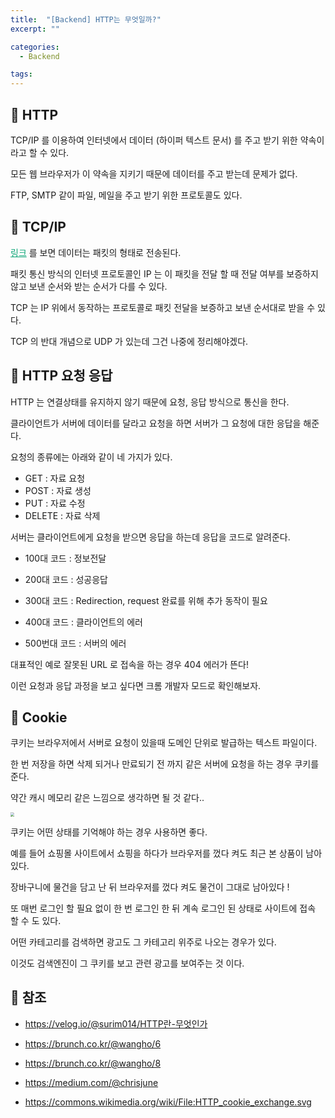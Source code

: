 ```yaml
---
title:  "[Backend] HTTP는 무엇일까?"
excerpt: ""

categories:
  - Backend

tags:
---
```


## 📡 HTTP

TCP/IP 를 이용하여 인터넷에서 데이터 (하이퍼 텍스트 문서) 를 주고 받기 위한 약속이라고 할 수 있다.

모든 웹 브라우저가 이 약속을 지키기 때문에 데이터를 주고 받는데 문제가 없다.

FTP, SMTP 같이 파일, 메일을 주고 받기 위한 프로토콜도 있다.

## 📌 TCP/IP

<a href="https://nam-ki-bok.github.io/backend/Backend_2/" style="color:#0FA678" target="_blank">링크</a> 를 보면 데이터는 패킷의 형태로 전송된다.

패킷 통신 방식의 인터넷 프로토콜인 IP 는 이 패킷을 전달 할 때 전달 여부를 보증하지 않고 보낸 순서와 받는 순서가 다를 수 있다.

TCP 는 IP 위에서 동작하는 프로토콜로 패킷 전달을 보증하고 보낸 순서대로 받을 수 있다.

TCP 의 반대 개념으로 UDP 가 있는데 그건 나중에 정리해야겠다.

## 📎 HTTP 요청 응답

HTTP 는 연결상태를 유지하지 않기 때문에 요청, 응답 방식으로 통신을 한다.

클라이언트가 서버에 데이터를 달라고 요청을 하면 서버가 그 요청에 대한 응답을 해준다.

요청의 종류에는 아래와 같이 네 가지가 있다.

- GET : 자료 요청
- POST : 자료 생성
- PUT : 자료 수정
- DELETE : 자료 삭제

서버는 클라이언트에게 요청을 받으면 응답을 하는데 응답을 코드로 알려준다.

- 100대 코드 : 정보전달

- 200대 코드 : 성공응답

- 300대 코드 : Redirection, request 완료를 위해 추가 동작이 필요

- 400대 코드 : 클라이언트의 에러

- 500번대 코드 : 서버의 에러

대표적인 예로 잘못된 URL 로 접속을 하는 경우 404 에러가 뜬다!

이런 요청과 응답 과정을 보고 싶다면 크롬 개발자 모드로 확인해보자.

## 🍪 Cookie

쿠키는 브라우저에서 서버로 요청이 있을때 도메인 단위로 발급하는 텍스트 파일이다.

한 번 저장을 하면 삭제 되거나 만료되기 전 까지 같은 서버에 요청을 하는 경우 쿠키를 준다.

약간 캐시 메모리 같은 느낌으로 생각하면 될 것 같다..

<img src="https://nam-ki-bok.github.io/assets/images/backend/cookie.png" style="zoom:40%;" />

쿠키는 어떤 상태를 기억해야 하는 경우 사용하면 좋다.

예를 들어 쇼핑몰 사이트에서 쇼핑을 하다가 브라우저를 껐다 켜도 최근 본 상품이 남아있다.

장바구니에 물건을 담고 난 뒤 브라우저를 껐다 켜도 물건이 그대로 남아있다 !

또 매번 로그인 할 필요 없이 한 번 로그인 한 뒤 계속 로그인 된 상태로 사이트에 접속 할 수 도 있다.

어떤 카테고리를 검색하면 광고도 그 카테고리 위주로 나오는 경우가 있다.

이것도 검색엔진이 그 쿠키를 보고 관련 광고를 보여주는 것 이다.

## 📕 참조

- <a href="https://velog.io/@surim014/HTTP%EB%9E%80-%EB%AC%B4%EC%97%87%EC%9D%B8%EA%B0%80" style="color:#0FA678" target="_blank">https://velog.io/@surim014/HTTP란-무엇인가</a>

- <a href="https://brunch.co.kr/@wangho/6" style="color:#0FA678" target="_blank">https://brunch.co.kr/@wangho/6

- <a href="https://brunch.co.kr/@wangho/8" style="color:#0FA678" target="_blank">https://brunch.co.kr/@wangho/8</a>

- <a href="https://medium.com/@chrisjune_13837/web-http-tcp-ip-%EB%A9%94%EC%8B%9C%EC%A7%80%EB%9E%80-4b2721fe296f" style="color:#0FA678" target="_blank">https://medium.com/@chrisjune</a>

- <a href="https://commons.wikimedia.org/wiki/File:HTTP_cookie_exchange.svg" style="color:#0FA678" target="_blank">https://commons.wikimedia.org/wiki/File:HTTP_cookie_exchange.svg</a>


